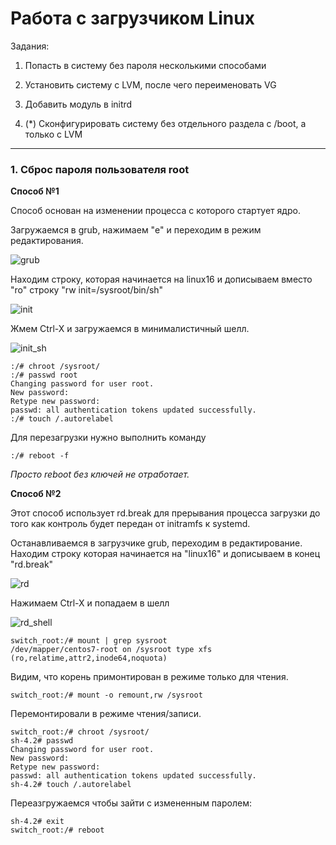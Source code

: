 # Работа с загрузчиком Linux 

Задания: 
1. Попасть в систему без пароля несколькими способами 
2. Установить систему с LVM, после чего переименовать VG 
3. Добавить модуль в initrd 

4. (*) Сконфигурировать систему без отдельного раздела с /boot, а только с LVM  
---

### 1. Сброс пароля пользователя root 

**Способ №1**

Cпособ основан на изменении процесса с которого стартует ядро.

Загружаемся в grub, нажимаем "e" и переходим в режим редактирования.

![grub](https://github.com/sinist3rr/otus-linux/blob/master/HW07/images/grub.png)

Находим строку, которая начинается на linux16 и дописываем вместо "ro" строку "rw init=/sysroot/bin/sh" 

![init](https://github.com/sinist3rr/otus-linux/blob/master/HW07/images/init.png)

Жмем Ctrl-X и загружаемся в минималистичный шелл.

![init_sh](https://github.com/sinist3rr/otus-linux/blob/master/HW07/images/init_sh.png)

```console
:/# chroot /sysroot/
:/# passwd root
Changing password for user root.
New password:
Retype new password:
passwd: all authentication tokens updated successfully.
:/# touch /.autorelabel
```

Для перезагрузки нужно выполнить команду 
```console
:/# reboot -f 
```
*Просто reboot без ключей не отработает.* 


**Способ №2**

Этот способ использует rd.break для прерывания процесса загрузки до того как контроль будет передан от initramfs к systemd. 

Останавливаемся в загрузчике grub, переходим в редактирование. 
Находим строку которая начинается на "linux16" и дописываем в конец "rd.break" 

![rd](https://github.com/sinist3rr/otus-linux/blob/master/HW07/images/rd.png)

Нажимаем Ctrl-X и попадаем в шелл 

![rd_shell](https://github.com/sinist3rr/otus-linux/blob/master/HW07/images/rd_shell.png)

```console 
switch_root:/# mount | grep sysroot
/dev/mapper/centos7-root on /sysroot type xfs (ro,relatime,attr2,inode64,noquota)
````

Видим, что корень примонтирован в режиме только для чтения.

```console 
switch_root:/# mount -o remount,rw /sysroot
```

Перемонтировали в режиме чтения/записи. 

```console
switch_root:/# chroot /sysroot/
sh-4.2# passwd
Changing password for user root.
New password:
Retype new password:
passwd: all authentication tokens updated successfully.
sh-4.2# touch /.autorelabel
```

Переазгружаемся чтобы зайти с измененным паролем:
```console
sh-4.2# exit
switch_root:/# reboot
```

